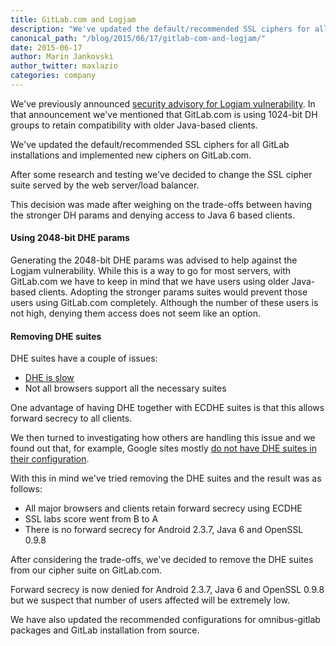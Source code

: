 ```yaml
---
title: GitLab.com and Logjam
description: "We've updated the default/recommended SSL ciphers for all GitLab installations and implemented new ciphers on GitLab.com. Read more!"
canonical_path: "/blog/2015/06/17/gitlab-com-and-logjam/"
date: 2015-06-17
author: Marin Jankovski
author_twitter: maxlazio
categories: company
---
```


We've previously announced [security advisory for Logjam vulnerability](/blog/2015/05/21/security-advisory-for-logjam-vulnerability/). In that announcement we've mentioned that GitLab.com is using 1024-bit DH groups to retain compatibility with older Java-based clients.

We've updated the default/recommended SSL ciphers for all GitLab installations and implemented new ciphers on GitLab.com.

<!--more-->

After some research and testing we've decided to change the SSL cipher suite served by the web server/load balancer.

This decision was made after weighing on the trade-offs between having the stronger DH params and denying access to Java 6 based clients.


#### Using 2048-bit DHE params

Generating the 2048-bit DHE params was advised to help against the Logjam vulnerability. While this is a way to go for most servers, with GitLab.com we have to keep in mind that we have users using older Java-based clients.
Adopting the stronger params suites would prevent those users using GitLab.com completely.
Although the number of these users is not high, denying them access does not seem like an option.

#### Removing DHE suites

DHE suites have a couple of issues:

* [DHE is slow](https://community.qualys.com/blogs/securitylabs/2013/06/25/ssl-labs-deploying-forward-secrecy)
* Not all browsers support all the necessary suites

One advantage of having DHE together with ECDHE suites is that this allows forward secrecy to all clients.

We then turned to investigating how others are handling this issue and we found out that, for example, Google sites mostly [do not have DHE suites in their configuration](https://www.ssllabs.com/ssltest/analyze.html?d=www.google.com).

With this in mind we've tried removing the DHE suites and the result was as follows:

* All major browsers and clients retain forward secrecy using ECDHE
* SSL labs score went from B to A
* There is no forward secrecy for Android 2.3.7, Java 6 and OpenSSL 0.9.8

After considering the trade-offs, we've decided to remove the DHE suites from our cipher suite on GitLab.com.

Forward secrecy is now denied for Android 2.3.7, Java 6 and OpenSSL 0.9.8 but we suspect that number of users affected will be extremely low.

We have also updated the recommended configurations for omnibus-gitlab packages and GitLab installation from source.

